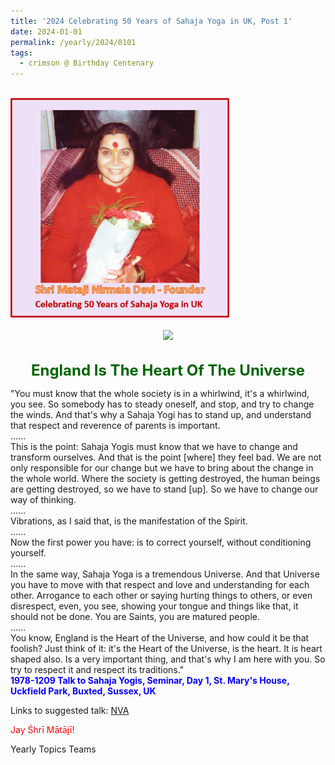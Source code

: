 ```yaml
---
title: '2024 Celebrating 50 Years of Sahaja Yoga in UK, Post 1'
date: 2024-01-01
permalink: /yearly/2024/0101
tags:
  - crimson @ Birthday Centenary
---
```


<br>
<div style="text-align: left"><img src="/images/50YearsUK.png" width="350" /></div><br>

<div style="text-align: center"><img src="/images/image1315_1978-004_DCB.jpg" /></div>

<br>
<p style="color:DarkGreen; text-align:center">
<font size="+2"><b>England Is The Heart Of The Universe</b><br></font>
</p>

<p>
"You must know that the whole society is in a whirlwind, it's a whirlwind, you see. So somebody has to steady oneself, and stop, and try to change the winds. And that's why a Sahaja Yogi has to stand up, and understand that respect and reverence of parents is important.<br>
......<br>
This is the point: Sahaja Yogis must know that we have to change and transform ourselves. And that is the point [where] they feel bad. We are not only responsible for our change but we have to bring about the change in the whole world. Where the society is getting destroyed, the human beings are getting destroyed, so we have to stand [up]. So we have to change our way of thinking.<br>
......<br>
Vibrations, as I said that, is the manifestation of the Spirit.<br>
......<br>
Now the first power you have: is to correct yourself, without conditioning yourself.<br>
......<br>
In the same way, Sahaja Yoga is a tremendous Universe. And that Universe you have to move with that respect and love and understanding for each other. Arrogance to each other or saying hurting things to others, or even disrespect, even, you see,  showing your tongue and things like that, it should not be done. You are Saints, you are matured people.<br>
......<br>
You know, England is the Heart of the Universe, and how could it be that foolish? Just think of it: it's the Heart of the Universe, is the heart. It is heart shaped also. Is a very important thing, and that's why I am here with you. So try to respect it and respect its traditions."<br>
<font color="blue"><b>1978-1209 Talk to Sahaja Yogis, Seminar, Day 1, St. Mary's House, Uckfield Park, Buxted, Sussex, UK</b></font><br>
</p>

Links to suggested talk: <a href="https://soundcloud.com/nirmala-vidya-portal/1978-1209-version-2-our"> NVA</a><br>

<p style="color:red;">Jay Śhrī Mātājī!<br></p>

<p>Yearly Topics Teams</p>